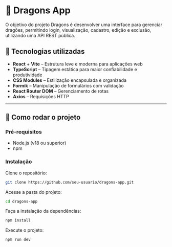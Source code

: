 # 🐉 Dragons App

O objetivo do projeto Dragons é desenvolver uma interface para gerenciar dragões, permitindo login, visualização, cadastro, edição e exclusão, utilizando uma API REST pública.

## 🔧 Tecnologias utilizadas

- **React** + **Vite** – Estrutura leve e moderna para aplicações web
- **TypeScript** – Tipagem estática para maior confiabilidade e produtividade
- **CSS Modules** – Estilização encapsulada e organizada
- **Formik** – Manipulação de formulários com validação
- **React Router DOM** – Gerenciamento de rotas
- **Axios** – Requisições HTTP

---

## 🚀 Como rodar o projeto

### Pré-requisitos

- Node.js (v18 ou superior)
- npm

### Instalação

Clone o repositório:

```bash
git clone https://github.com/seu-usuario/dragons-app.git
```

Acesse a pasta do projeto:

```bash
cd dragons-app
```

Faça a instalação da dependências:

```bash
npm install
```

Execute o projeto:

```bash
npm run dev
```
